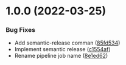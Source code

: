 # 1.0.0 (2022-03-25)


### Bug Fixes

* Add semantic-release comman ([85fd534](https://github.com/Mailbiz/dom-helper/commit/85fd5344a0910da2528b5e3ab8b23f3c9e094f69))
* Implement semantic release ([c1554af](https://github.com/Mailbiz/dom-helper/commit/c1554af077dbfb94a065baf09002d0a5f4b7f197))
* Rename pipeline job name ([8e1ed62](https://github.com/Mailbiz/dom-helper/commit/8e1ed6227e709a9a67a705fd70f5e5de95454de6))
